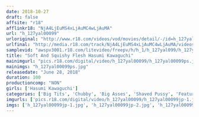 ```yaml
---
date: 2018-10-27
draft: false
affsite: "r18"
afflinkr18: "NjA4LjEuMS4xLjAuMC4wLjAuMA"
url: "h_127yal00099"
urloriginal: "http://www.r18.com/videos/vod/movies/detail/-/id=h_127yal00099"
urlfinal: "http://media.r18.com/track/NjA4LjEuMS4xLjAuMC4wLjAuMA/videos/vod/movies/detail/-/id=h_127yal00099"
samplevid: "awspv3001.r18.com/litevideo/freepv/h/h_1/h_127yal099/h_127yal099_dmb_w.mp4"
title: "Soft And Squishy Flesh Hasumi Kawaguchi"
mainimgurl: "pics.r18.com/digital/video/h_127yal00099/h_127yal00099ps.jpg"
mainimgs: "h_127yal00099ps.jpg"
releasedate: "June 28, 2018"
duration: 100
productioncomp: "NON"
girls: ['Hasumi Kawaguchi']
categories: ['Big Tits', 'Chubby', 'Big Asses', 'Shaved Pussy', 'Featured Actress', 'Titty Fuck', 'Hi-Def']
imgurls: ['pics.r18.com/digital/video/h_127yal00099/h_127yal00099jp-1.jpg', 'pics.r18.com/digital/video/h_127yal00099/h_127yal00099jp-2.jpg', 'pics.r18.com/digital/video/h_127yal00099/h_127yal00099jp-3.jpg', 'pics.r18.com/digital/video/h_127yal00099/h_127yal00099jp-4.jpg', 'pics.r18.com/digital/video/h_127yal00099/h_127yal00099jp-5.jpg', 'pics.r18.com/digital/video/h_127yal00099/h_127yal00099jp-6.jpg', 'pics.r18.com/digital/video/h_127yal00099/h_127yal00099jp-7.jpg', 'pics.r18.com/digital/video/h_127yal00099/h_127yal00099jp-8.jpg', 'pics.r18.com/digital/video/h_127yal00099/h_127yal00099jp-9.jpg', 'pics.r18.com/digital/video/h_127yal00099/h_127yal00099jp-10.jpg', 'pics.r18.com/digital/video/h_127yal00099/h_127yal00099jp-11.jpg', 'pics.r18.com/digital/video/h_127yal00099/h_127yal00099jp-12.jpg', 'pics.r18.com/digital/video/h_127yal00099/h_127yal00099jp-13.jpg', 'pics.r18.com/digital/video/h_127yal00099/h_127yal00099jp-14.jpg', 'pics.r18.com/digital/video/h_127yal00099/h_127yal00099jp-15.jpg', 'pics.r18.com/digital/video/h_127yal00099/h_127yal00099jp-16.jpg', 'pics.r18.com/digital/video/h_127yal00099/h_127yal00099jp-17.jpg', 'pics.r18.com/digital/video/h_127yal00099/h_127yal00099jp-18.jpg', 'pics.r18.com/digital/video/h_127yal00099/h_127yal00099jp-19.jpg', 'pics.r18.com/digital/video/h_127yal00099/h_127yal00099jp-20.jpg']
imgs: ['h_127yal00099jp-1.jpg', 'h_127yal00099jp-2.jpg', 'h_127yal00099jp-3.jpg', 'h_127yal00099jp-4.jpg', 'h_127yal00099jp-5.jpg', 'h_127yal00099jp-6.jpg', 'h_127yal00099jp-7.jpg', 'h_127yal00099jp-8.jpg', 'h_127yal00099jp-9.jpg', 'h_127yal00099jp-10.jpg', 'h_127yal00099jp-11.jpg', 'h_127yal00099jp-12.jpg', 'h_127yal00099jp-13.jpg', 'h_127yal00099jp-14.jpg', 'h_127yal00099jp-15.jpg', 'h_127yal00099jp-16.jpg', 'h_127yal00099jp-17.jpg', 'h_127yal00099jp-18.jpg', 'h_127yal00099jp-19.jpg', 'h_127yal00099jp-20.jpg']
---
```

